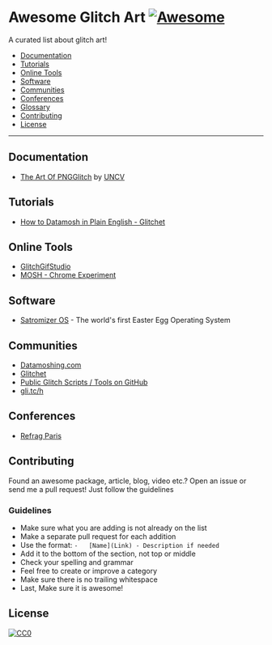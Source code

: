 # Awesome Glitch Art [![Awesome](https://cdn.rawgit.com/sindresorhus/awesome/d7305f38d29fed78fa85652e3a63e154dd8e8829/media/badge.svg)](https://github.com/sindresorhus/awesome)

A curated list about glitch art!

-   [Documentation](#documentation)
-   [Tutorials](#tutorials)
-   [Online Tools](#online-tools)
-   [Software](#software)
-   [Communities](#communities)
-   [Conferences](#conferences)
-   [Glossary](#glossary)
-   [Contributing](#contributing)
-   [License](#license)

---

## Documentation

-   [The Art Of PNGGlitch](http://ucnv.github.io/pnglitch/) by [UNCV](http://ucnv.org)

## Tutorials

-   [How to Datamosh in Plain English - Glitchet](http://forum.glitchet.com/t/tutorial-make-video-glitch-art-how-to-datamosh-in-plain-english/36)

## Online Tools

-   [GlitchGifStudio](https://azopcorp.com/glitchgifstudio)
-   [MOSH - Chrome Experiment](https://www.chromeexperiments.com/experiment/mosh)

## Software

-   [Satromizer OS](http://satromizer.com/sOS/) - The world's first Easter Egg Operating System

## Communities

-   [Datamoshing.com](http://www.datamoshing.com)
-   [Glitchet](http://glitchet.com)
-   [Public Glitch Scripts / Tools on GitHub](https://github.com/GlitchTools)
-   [gli.tc/h](http://gli.tc/h/)

## Conferences

-   [Refrag Paris](http://glitch.refrag.paris)

## Contributing

Found an awesome package, article, blog, video etc.?
Open an issue or send me a pull request! Just follow the guidelines

### Guidelines

-   Make sure what you are adding is not already on the list
-   Make a separate pull request for each addition
-   Use the format: `-   [Name](Link) - Description if needed`
-   Add it to the bottom of the section, not top or middle
-   Check your spelling and grammar
-   Feel free to create or improve a category
-   Make sure there is no trailing whitespace
-   Last, Make sure it is awesome!

## License

[![CC0](https://i.creativecommons.org/p/zero/1.0/88x31.png)](https://creativecommons.org/publicdomain/zero/1.0/)
